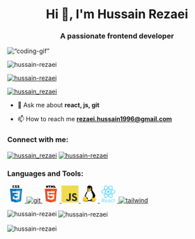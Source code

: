 <h1 align="center">Hi 👋, I'm Hussain Rezaei</h1>
<h3 align="center">A passionate frontend developer</h3>
<img align=“right” alt=“coding-gif” width=“400” src=“https://media.giphy.com/media/f6hnhHkks8bk4jwjh3/giphy.gif”>

<p align="left"> <img src="https://komarev.com/ghpvc/?username=hussain-rezaei&label=Profile%20views&color=0e75b6&style=flat" alt="hussain-rezaei" /> </p>

<p align="left"> <a href="https://github.com/ryo-ma/github-profile-trophy"><img src="https://github-profile-trophy.vercel.app/?username=hussain-rezaei" alt="hussain-rezaei" /></a> </p>

<p align="left"> <a href="https://twitter.com/hussain_rezaei" target="blank"><img src="https://img.shields.io/twitter/follow/hussain_rezaei?logo=twitter&style=for-the-badge" alt="hussain_rezaei" /></a> </p>

- 💬 Ask me about **react, js, git**

- 📫 How to reach me **rezaei.hussain1996@gmail.com**

<h3 align="left">Connect with me:</h3>
<p align="left">
<a href="https://twitter.com/hussain_rezaei" target="blank"><img align="center" src="https://raw.githubusercontent.com/rahuldkjain/github-profile-readme-generator/master/src/images/icons/Social/twitter.svg" alt="hussain_rezaei" height="30" width="40" /></a>
<a href="https://linkedin.com/in/hussain-rezaei" target="blank"><img align="center" src="https://raw.githubusercontent.com/rahuldkjain/github-profile-readme-generator/master/src/images/icons/Social/linked-in-alt.svg" alt="hussain-rezaei" height="30" width="40" /></a>
</p>

<h3 align="left">Languages and Tools:</h3>
<p align="left"> <a href="https://www.w3schools.com/css/" target="_blank" rel="noreferrer"> <img src="https://raw.githubusercontent.com/devicons/devicon/master/icons/css3/css3-original-wordmark.svg" alt="css3" width="40" height="40"/> </a> <a href="https://git-scm.com/" target="_blank" rel="noreferrer"> <img src="https://www.vectorlogo.zone/logos/git-scm/git-scm-icon.svg" alt="git" width="40" height="40"/> </a> <a href="https://www.w3.org/html/" target="_blank" rel="noreferrer"> <img src="https://raw.githubusercontent.com/devicons/devicon/master/icons/html5/html5-original-wordmark.svg" alt="html5" width="40" height="40"/> </a> <a href="https://developer.mozilla.org/en-US/docs/Web/JavaScript" target="_blank" rel="noreferrer"> <img src="https://raw.githubusercontent.com/devicons/devicon/master/icons/javascript/javascript-original.svg" alt="javascript" width="40" height="40"/> </a> <a href="https://www.linux.org/" target="_blank" rel="noreferrer"> <img src="https://raw.githubusercontent.com/devicons/devicon/master/icons/linux/linux-original.svg" alt="linux" width="40" height="40"/> </a> <a href="https://reactjs.org/" target="_blank" rel="noreferrer"> <img src="https://raw.githubusercontent.com/devicons/devicon/master/icons/react/react-original-wordmark.svg" alt="react" width="40" height="40"/> </a> <a href="https://tailwindcss.com/" target="_blank" rel="noreferrer"> <img src="https://www.vectorlogo.zone/logos/tailwindcss/tailwindcss-icon.svg" alt="tailwind" width="40" height="40"/> </a> </p>

<p><img align="left" src="https://github-readme-stats.vercel.app/api/top-langs?username=hussain-rezaei&show_icons=true&locale=en&layout=compact" alt="hussain-rezaei" /></p>

<p>&nbsp;<img align="center" src="https://github-readme-stats.vercel.app/api?username=hussain-rezaei&show_icons=true&locale=en" alt="hussain-rezaei" /></p>

<p><img align="center" src="https://github-readme-streak-stats.herokuapp.com/?user=hussain-rezaei&" alt="hussain-rezaei" /></p>
